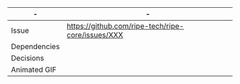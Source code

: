 | - | - |
| --- | --- |
| Issue | https://github.com/ripe-tech/ripe-core/issues/XXX |
| Dependencies | |
| Decisions | |
| Animated GIF | |
